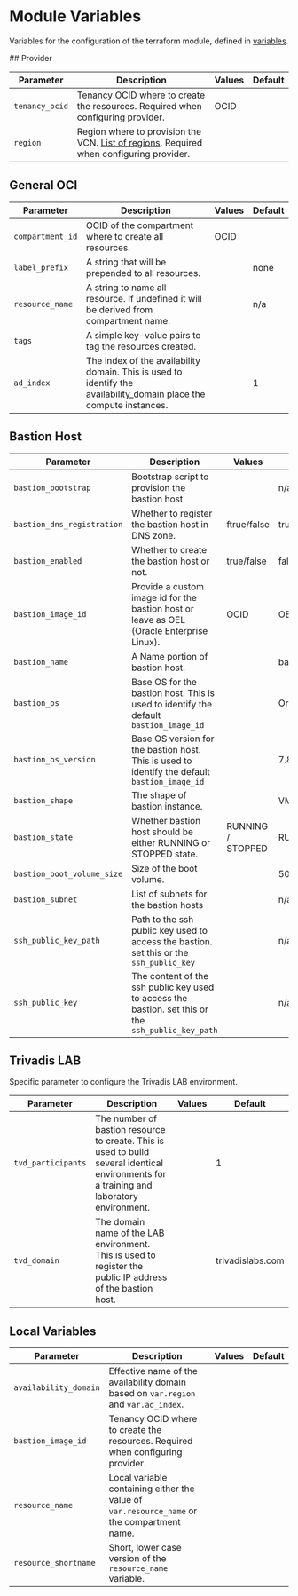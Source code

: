 # Module Variables

Variables for the configuration of the terraform module, defined in [variables](../variables.tf).

## Provider

| Parameter      | Description                                                                                                                                                        | Values | Default |
|----------------|--------------------------------------------------------------------------------------------------------------------------------------------------------------------|--------|---------|
| `tenancy_ocid` | Tenancy OCID where to create the resources. Required when configuring provider.                                                                                    | OCID   |         |
| `region`       | Region where to provision the VCN. [List of regions](https://docs.cloud.oracle.com/iaas/Content/General/Concepts/regions.htm). Required when configuring provider. |        |         |

## General OCI

| Parameter        | Description                                                                                                         | Values | Default |
|------------------|---------------------------------------------------------------------------------------------------------------------|--------|---------|
| `compartment_id` | OCID of the compartment where to create all resources.                                                              | OCID   |         |
| `label_prefix`   | A string that will be prepended to all resources.                                                                   |        | none    |
| `resource_name`  | A string to name all resource. If undefined it will be derived from compartment name.                               |        | n/a     |
| `tags`           | A simple key-value pairs to tag the resources created.                                                              |        |         |
| `ad_index`       | The index of the availability domain. This is used to identify the availability_domain place the compute instances. |        | 1       |

## Bastion Host

| Parameter                  | Description                                                                                         | Values            | Default          |
|----------------------------|-----------------------------------------------------------------------------------------------------|-------------------|------------------|
| `bastion_bootstrap`        | Bootstrap script to provision the bastion host.                                                     |                   | n/a              |
| `bastion_dns_registration` | Whether to register the bastion host in DNS zone.                                                   | ftrue/false       | true             |
| `bastion_enabled`          | Whether to create the bastion host or not.                                                          | true/false        | false            |
| `bastion_image_id`         | Provide a custom image id for the bastion host or leave as OEL (Oracle Enterprise Linux).           | OCID              | OEL              |
| `bastion_name`             | A Name portion of bastion host.                                                                     |                   | bastion          |
| `bastion_os`               | Base OS for the bastion host. This is used to identify the default `bastion_image_id`               |                   | Oracle Linux     |
| `bastion_os_version`       | Base OS version for the bastion host. This is used to identify the default `bastion_image_id`       |                   | 7.8              |
| `bastion_shape`            | The shape of bastion instance.                                                                      |                   | VM.Standard2.1 |
| `bastion_state`            | Whether bastion host should be either RUNNING or STOPPED state.                                     | RUNNING / STOPPED | RUNNING          |
| `bastion_boot_volume_size` | Size of the boot volume.                                                                             |                   | 50              |
| `bastion_subnet`           | List of subnets for the bastion hosts                                                               |                   | n/a              |
| `ssh_public_key_path`      | Path to the ssh public key used to access the bastion. set this or the `ssh_public_key`             |                   | n/a              |
| `ssh_public_key`           | The content of the ssh public key used to access the bastion. set this or the `ssh_public_key_path` |                   | n/a              |

## Trivadis LAB

Specific parameter to configure the Trivadis LAB environment.

| Parameter          | Description                                                                                                                               | Values | Default          |
|--------------------|-------------------------------------------------------------------------------------------------------------------------------------------|--------|------------------|
| `tvd_participants` | The number of bastion resource to create. This is used to build several identical environments for a training and laboratory environment. |        | 1                |
| `tvd_domain`       | The domain name of the LAB environment. This is used to register the public IP address of the bastion host.                               |        | trivadislabs.com |

## Local Variables

| Parameter             | Description                                                                                    | Values | Default |
|-----------------------|------------------------------------------------------------------------------------------------|--------|---------|
| `availability_domain` | Effective name of the availability domain based on `var.region` and `var.ad_index`. |        |         |
| `bastion_image_id`    | Tenancy OCID where to create the resources. Required when configuring provider.                |        |         |
| `resource_name`       | Local variable containing either the value of `var.resource_name` or the compartment name.     |        |         |
| `resource_shortname`  | Short, lower case version of the `resource_name` variable.                                     |        |         |
